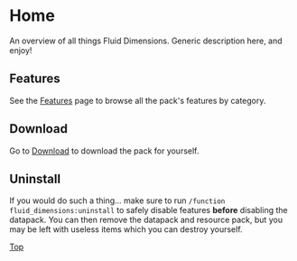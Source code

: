 # Home

An overview of all things Fluid Dimensions. Generic description here, and enjoy!

## Features

See the [Features](/features) page to browse all the pack's features by category.

## Download

Go to [Download](/download) to download the pack for yourself.

## Uninstall

If you would do such a thing... make sure to run `/function fluid_dimensions:uninstall` to safely disable features __before__ disabling the datapack. You can then remove the datapack and resource pack, but you may be left with useless items which you can destroy yourself.

[Top](#home)
